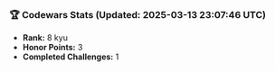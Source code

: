 ### 🏆 Codewars Stats (Updated: 2025-03-13 23:07:46 UTC)

- **Rank:** 8 kyu
- **Honor Points:** 3
- **Completed Challenges:** 1
